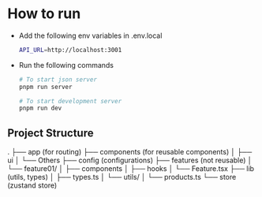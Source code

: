 # How to run

- Add the following env variables in .env.local

  ```sh
  API_URL=http://localhost:3001
  ```

- Run the following commands

  ```sh
  # To start json server
  pnpm run server

  # To start development server
  pnpm run dev
  ```

## Project Structure

.
├── app (for routing)
├── components (for reusable components)
│ ├── ui
│ └── Others
├── config (configurations)
├── features (not reusable)
│ └── feature01/
│ ├── components
│ ├── hooks
│ └── Feature.tsx
├── lib (utils, types)
│ ├── types.ts
│ └── utils/
│ └── products.ts
└── store (zustand store)
